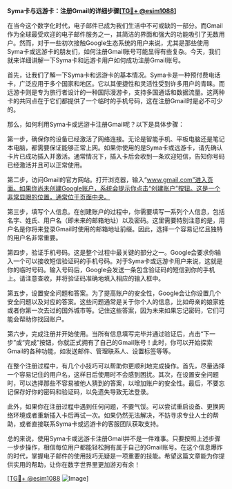 **Syma卡与远游卡：注册Gmail的详细步骤[[TG💪+ @esim1088](https://t.me/s/esim1088)]**

在当今这个数字化时代，电子邮件已成为我们生活中不可或缺的一部分。而Gmail作为全球最受欢迎的电子邮件服务之一，其简洁的界面和强大的功能吸引了无数用户。然而，对于一些初次接触Google生态系统的用户来说，尤其是那些使用Syma卡或远游卡的朋友们，如何注册Gmail账号可能显得有些复杂。今天，我们就来详细讲解一下Syma卡和远游卡用户如何成功注册Gmail账号。

首先，让我们了解一下Syma卡和远游卡的基本情况。Syma卡是一种预付费电话卡，广泛应用于多个国家和地区。它以其便捷性和灵活性受到许多用户的青睐。而远游卡则是专为旅行者设计的一种国际漫游卡，支持多国通话和数据流量。这两种卡的共同点在于它们都提供了一个临时的手机号码，这在注册Gmail时是必不可少的。

那么，如何利用Syma卡或远游卡注册Gmail呢？以下是具体步骤：

第一步，确保你的设备已经激活了网络连接。无论是智能手机、平板电脑还是笔记本电脑，都需要保证能够正常上网。如果你使用的是Syma卡或远游卡，请先确认卡片已成功插入并激活。通常情况下，插入卡后会收到一条欢迎短信，告知你号码已经激活并且可以正常使用。

第二步，访问Gmail的官方网站。打开浏览器，输入“www.gmail.com”进入页面。如果你尚未创建Google账户，系统会提示你点击“创建账户”按钮。这是一个非常显眼的位置，通常位于页面中央。

第三步，填写个人信息。在创建账户的过程中，你需要填写一系列个人信息，包括名字、姓氏、用户名（即未来的邮箱地址）以及密码。这里需要特别注意的是，用户名是你将来登录Gmail时使用的邮箱地址前缀。因此，选择一个容易记忆且独特的用户名非常重要。

第四步，验证手机号码。这是整个过程中最关键的部分之一。Google会要求你输入一个可以接收短信验证码的手机号码。对于Syma卡或远游卡用户来说，这就是你的临时号码。输入号码后，Google会发送一条包含验证码的短信到你的手机上。请注意查收，并将验证码准确地填入相应的输入框中。

第五步，设置安全问题和答案。为了提高账户的安全性，Google会让你设置几个安全问题以及对应的答案。这些问题通常是关于你个人的信息，比如母亲的娘家姓或者你第一次去过的国外城市等。记住这些答案，因为未来如果忘记密码，它们可能会帮助你找回账户。

第六步，完成注册并开始使用。当所有信息填写完毕并通过验证后，点击“下一步”或“完成”按钮，你就正式拥有了自己的Gmail账号！此时，你可以开始探索Gmail的各种功能，如发送邮件、管理联系人、设置标签等等。

在整个注册过程中，有几个小技巧可以帮助你更顺利地完成操作。首先，尽量选择一个容易记住的用户名，这样日后使用时不会感到困扰。其次，在设置安全问题时，可以选择那些不容易被他人猜到的答案，以增加账户的安全性。最后，不要忘记保存好你的密码和验证码，以免遗失导致无法登录。

此外，如果你在注册过程中遇到任何问题，不要气馁。可以尝试重启设备、更换网络环境或者重新插入卡后再试一次。如果仍然无法解决，不妨寻求专业人士的帮助，或者直接联系Syma卡或远游卡的客服团队获取支持。

总的来说，使用Syma卡或远游卡注册Gmail并不是一件难事。只要按照上述步骤一步步操作，相信每位用户都能轻松拥有属于自己的Gmail账号。在这个信息爆炸的时代，掌握电子邮件的使用技巧无疑是一项重要的技能。希望这篇文章能为你提供实用的帮助，让你在数字世界里更加游刃有余！

[[TG💪+ @esim1088](https://t.me/s/esim1088) ![Image](https://i.postimg.cc/4NQfJmqS/Snipaste-2025-05-13-00-14-12.png)]